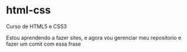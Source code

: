 # html-css
 Curso de HTML5 e CSS3

Estou aprendendo a fazer sites, e agora vou gerenciar meu repositorio e fazer um comit com essa frase
